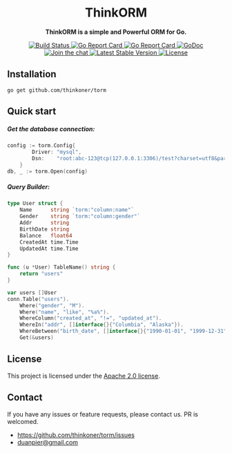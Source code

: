 <h1 align="center">
  ThinkORM
</h1>

<p align="center">
	<strong>ThinkORM is a simple and Powerful ORM for Go.</strong>
</p>

<p align="center">
    <a href="https://travis-ci.org/thinkoner/torm">
		<img src="https://travis-ci.org/thinkoner/torm.svg?branch=master" alt="Build Status">
  	</a>
  	<a href="https://coveralls.io/github/thinkoner/torm?branch=master">
    	<img src="https://coveralls.io/repos/github/thinkoner/torm/badge.svg?branch=master" alt="Go Report Card">
    </a>
	<a href="https://goreportcard.com/report/github.com/thinkoner/torm">
		<img src="https://goreportcard.com/badge/github.com/thinkoner/torm" alt="Go Report Card">
  	</a>
	<a href="https://godoc.org/github.com/thinkoner/torm">
		<img src="https://godoc.org/github.com/thinkoner/torm?status.svg" alt="GoDoc">
  	</a>
	<a href="https://gitter.im/think-go/community?utm_source=badge&utm_medium=badge&utm_campaign=pr-badge&utm_content=badge">
		<img src="https://badges.gitter.im/think-go/community.svg" alt="Join the chat">
  	</a>
	<a href="https://github.com/thinkoner/torm/releases">
		<img src="https://img.shields.io/github/release/thinkoner/torm.svg" alt="Latest Stable Version">
	</a>
	<a href="LICENSE">
		<img src="https://img.shields.io/github/license/thinkoner/torm.svg" alt="License">
	</a>
</p>


## Installation

```
go get github.com/thinkoner/torm
```

## Quick start

##### Get the database connection:

```go
config := torm.Config{
		Driver: "mysql",
		Dsn:    "root:abc-123@tcp(127.0.0.1:3306)/test?charset=utf8&parseTime=true",
	}
db, _ := torm.Open(config)
```

##### Query Builder:

```go
type User struct {
	Name      string `torm:"column:name"`
	Gender    string `torm:"column:gender"`
	Addr      string
	BirthDate string
	Balance   float64
	CreatedAt time.Time
	UpdatedAt time.Time
}

func (u *User) TableName() string {
	return "users"
}

var users []User
conn.Table("users").
	Where("gender", "M").
	Where("name", "like", "%a%").
	WhereColumn("created_at", "!=", "updated_at").
	WhereIn("addr", []interface{}{"Columbia", "Alaska"}).
	WhereBetween("birth_date", []interface{}{"1990-01-01", "1999-12-31"}).
	Get(&users)
```

## License

This project is licensed under the [Apache 2.0 license](LICENSE).

## Contact

If you have any issues or feature requests, please contact us. PR is welcomed.
- https://github.com/thinkoner/torm/issues
- duanpier@gmail.com
